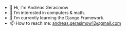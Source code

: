 - 👋 Hi, I’m Andreas Gerasimow
- 👀 I’m interested in computers & math.
- 🌱 I’m currently learning the Django Framework.
- 📫 How to reach me: andreas.gerasimow12@gmail.com

<!---
dev-andreas/dev-andreas is a ✨ special ✨ repository because its `README.md` (this file) appears on your GitHub profile.
You can click the Preview link to take a look at your changes.
--->
